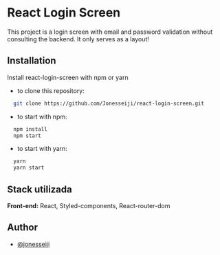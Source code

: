# React Login Screen

This project is a login screen with email and password validation without consulting the backend.
It only serves as a layout!

## Installation

Install react-login-screen with npm or yarn

- to clone this repository:

```bash
  git clone https://github.com/Jonesseiji/react-login-screen.git

```

- to start with npm:

```bash
  npm install
  npm start
```

- to start with yarn:

```bash
  yarn
  yarn start
```

## Stack utilizada

**Front-end:** React, Styled-components, React-router-dom


## Author

- [@jonesseiji](https://www.github.com/jonesseiji)
